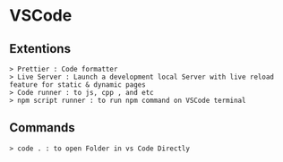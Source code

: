 # VSCode

## Extentions
    > Prettier : Code formatter
    > Live Server : Launch a development local Server with live reload feature for static & dynamic pages
    > Code runner : to js, cpp , and etc
    > npm script runner : to run npm command on VSCode terminal
## Commands 
    > code . : to open Folder in vs Code Directly